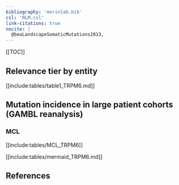 ```yaml
---
bibliography: 'morinlab.bib'
csl: 'NLM.csl'
link-citations: true
nocite: |
  @beaLandscapeSomaticMutations2013, 
---
```


[[_TOC_]]




## Relevance tier by entity

[[include:tables/table1_TRPM6.md]]


## Mutation incidence in large patient cohorts (GAMBL reanalysis)

### MCL

[[include:tables/MCL_TRPM6]]

[[include:tables/mermaid_TRPM6.md]]

## References


